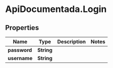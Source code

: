 # ApiDocumentada.Login

## Properties

Name | Type | Description | Notes
------------ | ------------- | ------------- | -------------
**password** | **String** |  | 
**username** | **String** |  | 



